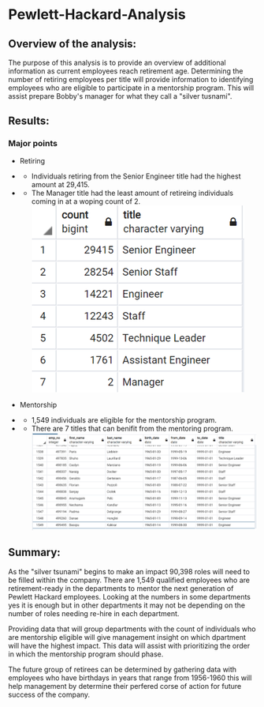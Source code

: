 # Pewlett-Hackard-Analysis

## Overview of the analysis: 
The purpose of this analysis is to provide an overview of additional information as current employees reach retirement age.  Determining the number of retiring employees per title will provide information to identifying employees who are eligible to participate in a mentorship program. This will assist prepare Bobby's manager for what they call a "silver tusnami".

## Results:

### Major points
- Retiring
- - Individuals retiring from the Senior Engineer title had the highest amount at 29,415.
- - The Manager title had the least amount of retireing individuals coming in at a woping count of 2.
![retiring_titles](https://github.com/Coachnmomof3/Pewlett-Hackard-Analysis/blob/master/retiring_titles.png)

- Mentorship
- - 1,549 individuals are eligible for the mentorship program.
- - There are 7 titles that can benifit from the mentoring program.
![mentorship_eligibility](https://github.com/Coachnmomof3/Pewlett-Hackard-Analysis/blob/master/mentorship_eligibility.png)

## Summary: 
As the "silver tsunami" begins to make an impact 90,398 roles will need to be filled within the company. There are 1,549 qualified employees who are retirement-ready in the departments to mentor the next generation of Pewlett Hackard employees. Looking at the numbers in some departments yes it is enough but in other departments it may not be depending on the number of roles needing re-hire in each department.

Providing data that will group departments with the count of individuals who are mentorship eligible will give management insight on which dpartment will have the highest impact. This data will assist with prioritizing the order in which the mentorship program should phase.

The future group of retirees can be determined by gathering data with employees who have birthdays in years that range from 1956-1960 this will help management by determine their perfered corse of action for future success of the company.